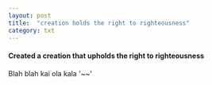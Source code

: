 ```yaml
---
layout: post
title:  "creation holds the right to righteousness"
category: txt
---
```

#### Created a creation that upholds the right to righteousness

Blah blah kai ola kala '~~'